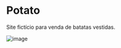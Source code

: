 # Potato
Site fictício para venda de batatas vestidas.


![image](https://user-images.githubusercontent.com/49040288/148387748-1ad9031f-2fe2-4a64-a3d3-704dd34fa93f.png)
